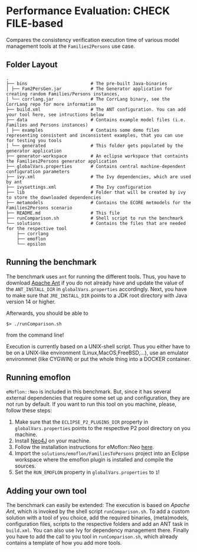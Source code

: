 # Performance Evaluation: CHECK FILE-based

Compares the consistency verification execution time of various model management tools at the  `Families2Persons` use case.

## Folder Layout

```
.
├── bins						# The pre-built Java-binaries 
│ ├── Fam2PersGen.jar 		    # The Generator application for creating random Families/Persons instances,
│ └── corrlang.jar 			    # The CorrLang binary, see the CorrLang repo for more information
├── build.xml 					# The ANT configuration. You can add your tool here, see intructions below
├── data 						# Contains example model files (i.e. Families and Persons instances)
│ ├── examples                  # Contains some demo files representing consistent and inconsistent examples, that you can use for testing you tools
│ └── generated                 # This folder gets populated by the generator application
├── generator-workspace         # An eclipse workspace that containts the Families2Persons generator application
├── globalVars.properties       # Contains central machine-dependent configuration parameters
├── ivy.xml 					# The Ivy dependencies, which are used by ant 
├── ivysettings.xml 			# The Ivy configuration
├── lib 						# Folder that will be created by ivy to store the downloaded dependencies
├── metamodels 					# Contains the ECORE metmodels for the Families2Persons scenario
├── README.md                   # This file
├── runComparison.sh  			# Shell script to run the benchmark
└── solutions 					# Contains the files that are needed for the respective tool
    ├── corrlang
    ├── emoflon
    └── epsilon
```

## Running the benchmark

The benchmark uses `ant` for running the different tools.
Thus, you have to download [Apache Ant](https://ant.apache.org/) if you do not already have and update the value of the `ANT_INSTALL_DIR` in `globalVars.properties` accordingly.
Next, you have to make sure that `JRE_INSTALL_DIR` points to a JDK root directory with Java version 14 or higher.


Afterwards, you should be able to  
```
$> ./runComparison.sh
```
from the command line!


Execution is currently based on a UNIX-shell script. 
Thus you either have to be on a UNIX-like environment (Linux,MacOS,FreeBSD,...), use an emulator environmnet (like CYGWIN) or put the whole thing into a DOCKER container.

## Running emoflon

`eMoflon::Neo` is included in this benchmark. But, since it has several external dependencies that require some set up and configuration, they are not run by default.
If you want to run this tool on you machine, please, follow these steps:

1. Make sure that the `ECLIPSE_P2_PLUGINS_DIR` property in `globalVars.properties` points to the respective P2 pool directory on you machine. 
2. Install [Neo4J](https://neo4j.com/) on your machine.
3. Follow the installation instructions for eMoflon::Neo [here](https://github.com/eMoflon/emoflon-neo).
4. Import the `solutions/emoflon/FamiliesToPersons` project into an Eclipse workspace where the emoflon plugin is installed and compile the sources.
4. Set the `RUN_EMOFLON` property in `globalVars.properties` to `1`!


## Adding your own tool

The benchmark can easily be extended:
The execution is based on _Apache Ant_, which is invoked by the shell script `runComparison.sh`.
To add a custom solution with a tool of you choice, add the required binaries, (meta)models, configuration files, scripts to the respective folders and add an ANT task in `build.xml`. You can also use Ivy for dependency management there.
Finally you have to add the call to you tool in  `runComparison.sh`, which already contains a template of how you add more tools.